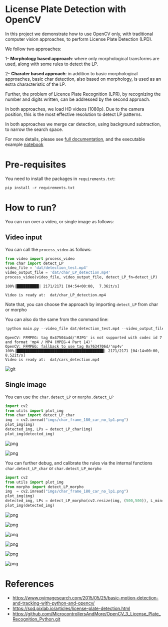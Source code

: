 # License Plate Detection with OpenCV

In this project we demonstrate how to use OpenCV only, with traditional computer vision approaches, to perform License Plate Detection (LPD). 

We follow two approaches:

1- __Morphology based approach__: where only morphological transforms are used, along with some rules to detect the LP.

2- __Charater based approach__: in addition to basic morphological approaches, basic char detection, also based on morphology, is used as an extra characteristic of the LP.

Further, the problem of Licence Plate Recognition (LPR), by recognizing the number and digits written, can be addressed by the second approach.

In both approaches, we load HD videos (1080p). Due to the camera position, this is the most effective resolution to detect LP patterns.

In both approaches we merge car detection, using background subtraction, to narrow the search space.

For more details, please see [full documentation](doc/DOC.md), and the executable example [notebook](doc/LPD.ipynb)

# Pre-requisites

You need to install the packages in `requirements.txt`:
    
`pip install -r requirements.txt`

# How to run?

You can run over a video, or single image as follows:

## Video input
You can call the `process_video` as follows:


```python
from video import process_video
from char import detect_LP
video_file = 'dat/detection_test.mp4'
video_output_file = 'dat/char_LP_detection.mp4'
process_video(video_file, video_output_file, detect_LP_fn=detect_LP)
```

    100%|██████████| 2171/2171 [04:54<00:00,  7.36it/s]

    Video is ready at:  dat/char_LP_detection.mp4
    

    
    

Note that, you can choose the approach by importing `detect_LP` from char or morpho 

You can also do the same from the command line:


```python
!python main.py --video_file dat/detection_test.mp4 --video_output_file dat/cars_detection.mp4 --detect_LP_fn 1
```

    OpenCV: FFMPEG: tag 0x47504a4d/'MJPG' is not supported with codec id 7 and format 'mp4 / MP4 (MPEG-4 Part 14)'
    OpenCV: FFMPEG: fallback to use tag 0x7634706d/'mp4v'
    100%|███████████████████████████████████████| 2171/2171 [04:14<00:00,  8.52it/s]
    Video is ready at:  dat/cars_detection.mp4
    

![git](imgs/LPD_char_with_cars.gif)

## Single image
You can use the `char.detect_LP` or `morpho.detect_LP`


```python
import cv2
from utils import plot_img
from char import detect_LP_char
img  = cv2.imread("imgs/char_frame_180_car_no_lp1.png")
plot_img(img)
detected_img, LPs = detect_LP_char(img)
plot_img(detected_img)
```


![png](imgs/output_10_0.png)



![png](imgs/output_10_1.png)


You can further debug, and calibrate the rules via the internal functions `char.detect_LP_char` or `char.detect_LP_morpho`


```python
import cv2
from utils import plot_img
from morpho import detect_LP_morpho
img  = cv2.imread("imgs/char_frame_180_car_no_lp1.png")
plot_img(img)
detected_img, LPs = detect_LP_morpho(cv2.resize(img, (500,500)), L_min=35, L_max=60, W_min=55, W_max=90, debug=True)
plot_img(detected_img)
```


![png](imgs/output_12_0.png)



![png](imgs/output_12_1.png)



![png](imgs/output_12_2.png)



![png](imgs/output_12_3.png)



![png](imgs/output_12_4.png)



![png](imgs/output_12_5.png)


# References
- https://www.pyimagesearch.com/2015/05/25/basic-motion-detection-and-tracking-with-python-and-opencv/
- https://sod.pixlab.io/articles/license-plate-detection.html
- https://github.com/MicrocontrollersAndMore/OpenCV_3_License_Plate_Recognition_Python.git
